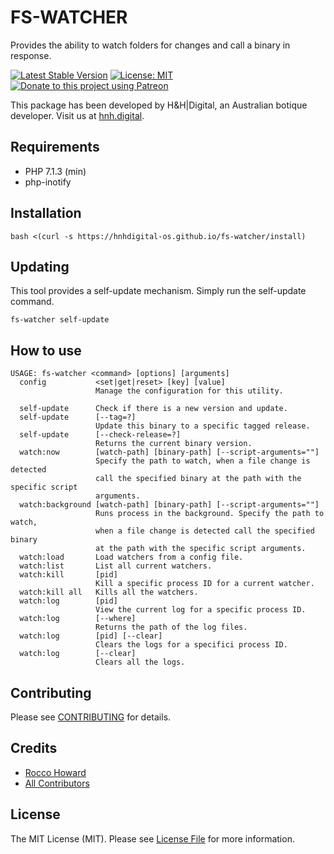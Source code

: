 # FS-WATCHER

Provides the ability to watch folders for changes and call a binary in response.

[![Latest Stable Version](https://img.shields.io/github/release/hnhdigital-os/fs-watcher.svg)](https://travis-ci.org/hnhdigital-os/fs-watcher) [![License: MIT](https://img.shields.io/badge/License-MIT-yellow.svg)](https://opensource.org/licenses/MIT) [![Donate to this project using Patreon](https://img.shields.io/badge/patreon-donate-yellow.svg)](https://patreon.com/RoccoHoward)

This package has been developed by H&H|Digital, an Australian botique developer. Visit us at [hnh.digital](http://hnh.digital).

## Requirements

* PHP 7.1.3 (min)
* php-inotify

## Installation

`bash <(curl -s https://hnhdigital-os.github.io/fs-watcher/install)`

## Updating

This tool provides a self-update mechanism. Simply run the self-update command.

`fs-watcher self-update`

## How to use

```
USAGE: fs-watcher <command> [options] [arguments]
  config           <set|get|reset> [key] [value]
                   Manage the configuration for this utility.

  self-update      Check if there is a new version and update.
  self-update      [--tag=?]
                   Update this binary to a specific tagged release.
  self-update      [--check-release=?]
                   Returns the current binary version.
  watch:now        [watch-path] [binary-path] [--script-arguments=""]
                   Specify the path to watch, when a file change is detected
                   call the specified binary at the path with the specific script
                   arguments.
  watch:background [watch-path] [binary-path] [--script-arguments=""]
                   Runs process in the background. Specify the path to watch,
                   when a file change is detected call the specified binary
                   at the path with the specific script arguments.
  watch:load       Load watchers from a config file.
  watch:list       List all current watchers.
  watch:kill       [pid]
                   Kill a specific process ID for a current watcher.
  watch:kill all   Kills all the watchers.
  watch:log        [pid]
                   View the current log for a specific process ID.
  watch:log        [--where]
                   Returns the path of the log files.
  watch:log        [pid] [--clear]
                   Clears the logs for a specifici process ID.
  watch:log        [--clear]
                   Clears all the logs.

```

## Contributing

Please see [CONTRIBUTING](https://github.com/hnhdigital-os/fs-watcher/blob/master/CONTRIBUTING.md) for details.

## Credits

* [Rocco Howard](https://github.com/RoccoHoward)
* [All Contributors](https://github.com/hnhdigital-os/fs-watcher/contributors)

## License

The MIT License (MIT). Please see [License File](https://github.com/hnhdigital-os/fs-watcher/blob/master/LICENSE.md) for more information.
